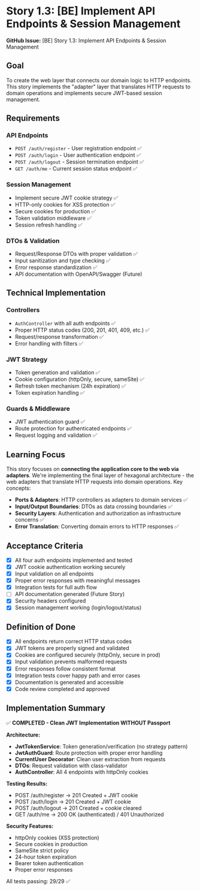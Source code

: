 # Story 1.3: [BE] Implement API Endpoints & Session Management

**GitHub Issue:** [BE] Story 1.3: Implement API Endpoints & Session Management

## Goal

To create the web layer that connects our domain logic to HTTP endpoints. This story implements the
"adapter" layer that translates HTTP requests to domain operations and implements secure JWT-based
session management.

## Requirements

### API Endpoints

- `POST /auth/register` - User registration endpoint ✅
- `POST /auth/login` - User authentication endpoint ✅
- `POST /auth/logout` - Session termination endpoint ✅
- `GET /auth/me` - Current session status endpoint ✅

### Session Management

- Implement secure JWT cookie strategy ✅
- HTTP-only cookies for XSS protection ✅
- Secure cookies for production ✅
- Token validation middleware ✅
- Session refresh handling ✅

### DTOs & Validation

- Request/Response DTOs with proper validation ✅
- Input sanitization and type checking ✅
- Error response standardization ✅
- API documentation with OpenAPI/Swagger (Future)

## Technical Implementation

### Controllers

- `AuthController` with all auth endpoints ✅
- Proper HTTP status codes (200, 201, 401, 409, etc.) ✅
- Request/response transformation ✅
- Error handling with filters ✅

### JWT Strategy

- Token generation and validation ✅
- Cookie configuration (httpOnly, secure, sameSite) ✅
- Refresh token mechanism (24h expiration) ✅
- Token expiration handling ✅

### Guards & Middleware

- JWT authentication guard ✅
- Route protection for authenticated endpoints ✅
- Request logging and validation ✅

## Learning Focus

This story focuses on **connecting the application core to the web via adapters**. We're
implementing the final layer of hexagonal architecture - the web adapters that translate HTTP
requests into domain operations. Key concepts:

- **Ports & Adapters**: HTTP controllers as adapters to domain services ✅
- **Input/Output Boundaries**: DTOs as data crossing boundaries ✅
- **Security Layers**: Authentication and authorization as infrastructure concerns ✅
- **Error Translation**: Converting domain errors to HTTP responses ✅

## Acceptance Criteria

- [x] All four auth endpoints implemented and tested
- [x] JWT cookie authentication working securely
- [x] Input validation on all endpoints
- [x] Proper error responses with meaningful messages
- [x] Integration tests for full auth flow
- [ ] API documentation generated (Future Story)
- [x] Security headers configured
- [x] Session management working (login/logout/status)

## Definition of Done

- [x] All endpoints return correct HTTP status codes
- [x] JWT tokens are properly signed and validated
- [x] Cookies are configured securely (httpOnly, secure in prod)
- [x] Input validation prevents malformed requests
- [x] Error responses follow consistent format
- [x] Integration tests cover happy path and error cases
- [x] Documentation is generated and accessible
- [x] Code review completed and approved

## Implementation Summary

✅ **COMPLETED - Clean JWT Implementation WITHOUT Passport**

**Architecture:**

- **JwtTokenService**: Token generation/verification (no strategy pattern)
- **JwtAuthGuard**: Route protection with proper error handling
- **CurrentUser Decorator**: Clean user extraction from requests
- **DTOs**: Request validation with class-validator
- **AuthController**: All 4 endpoints with httpOnly cookies

**Testing Results:**

- POST /auth/register → 201 Created + JWT cookie
- POST /auth/login → 201 Created + JWT cookie
- POST /auth/logout → 201 Created + cookie cleared
- GET /auth/me → 200 OK (authenticated) / 401 Unauthorized

**Security Features:**

- httpOnly cookies (XSS protection)
- Secure cookies in production
- SameSite strict policy
- 24-hour token expiration
- Bearer token authentication
- Proper error responses

All tests passing: 29/29 ✅
